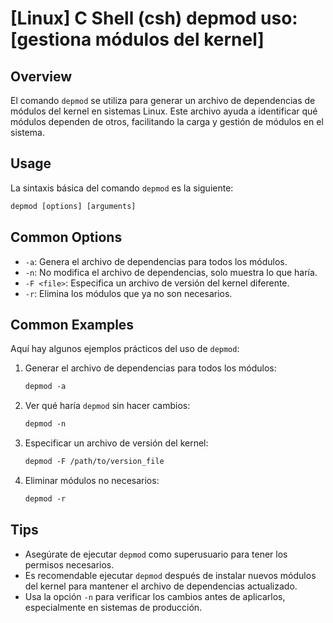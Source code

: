 # [Linux] C Shell (csh) depmod uso: [gestiona módulos del kernel]

## Overview
El comando `depmod` se utiliza para generar un archivo de dependencias de módulos del kernel en sistemas Linux. Este archivo ayuda a identificar qué módulos dependen de otros, facilitando la carga y gestión de módulos en el sistema.

## Usage
La sintaxis básica del comando `depmod` es la siguiente:

```csh
depmod [options] [arguments]
```

## Common Options
- `-a`: Genera el archivo de dependencias para todos los módulos.
- `-n`: No modifica el archivo de dependencias, solo muestra lo que haría.
- `-F <file>`: Especifica un archivo de versión del kernel diferente.
- `-r`: Elimina los módulos que ya no son necesarios.

## Common Examples
Aquí hay algunos ejemplos prácticos del uso de `depmod`:

1. Generar el archivo de dependencias para todos los módulos:
   ```csh
   depmod -a
   ```

2. Ver qué haría `depmod` sin hacer cambios:
   ```csh
   depmod -n
   ```

3. Especificar un archivo de versión del kernel:
   ```csh
   depmod -F /path/to/version_file
   ```

4. Eliminar módulos no necesarios:
   ```csh
   depmod -r
   ```

## Tips
- Asegúrate de ejecutar `depmod` como superusuario para tener los permisos necesarios.
- Es recomendable ejecutar `depmod` después de instalar nuevos módulos del kernel para mantener el archivo de dependencias actualizado.
- Usa la opción `-n` para verificar los cambios antes de aplicarlos, especialmente en sistemas de producción.